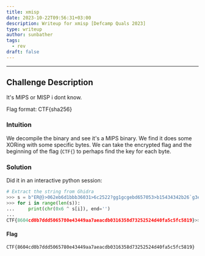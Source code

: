 ```yaml
---
title: xmisp
date: 2023-10-22T09:56:31+03:00
description: Writeup for xmisp [Defcamp Quals 2023]
type: writeup
author: sunbather
tags:
  - rev
draft: false
---
```


___

## Challenge Description

It's MIPS or MISP i dont know.

Flag format: CTF{sha256}

### Intuition

We decompile the binary and see it's a MIPS binary. We find it does some XORing with some specific bytes. We can take the encrypted flag and the beginning of the flag (``CTF{``) to perhaps find the key for each byte.

### Solution

Did it in an interactive python session:

```py
# Extract the string from Ghidra
>>> s = b"ER@}>062eb6d1bbb36031>6c2522?gg1gcgebd657053>b15434342b26`g3e3`e3>7?{"
>>> for i in range(len(s)):
...     print(chr(0x6 ^ s[i]), end='')
... 
CTF{8604cd0b7ddd5065780e43449aa7aeacdb0316358d73252524d40fa5c5fc5819}>>> 
```

#### Flag

```CTF{8604cd0b7ddd5065780e43449aa7aeacdb0316358d73252524d40fa5c5fc5819}```
